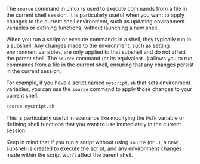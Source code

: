 The `source` command in Linux is used to execute commands from a file in the current shell session. It is particularly useful when you want to apply changes to the current shell environment, such as updating environment variables or defining functions, without launching a new shell.

When you run a script or execute commands in a shell, they typically run in a subshell. Any changes made to the environment, such as setting environment variables, are only applied to that subshell and do not affect the parent shell. The `source` command (or its equivalent `.`) allows you to run commands from a file in the current shell, ensuring that any changes persist in the current session.

For example, if you have a script named `myscript.sh` that sets environment variables, you can use the `source` command to apply those changes to your current shell:

```bash
source myscript.sh
```

This is particularly useful in scenarios like modifying the `PATH` variable or defining shell functions that you want to use immediately in the current session.

Keep in mind that if you run a script without using `source` (or `.`), a new subshell is created to execute the script, and any environment changes made within the script won't affect the parent shell.
